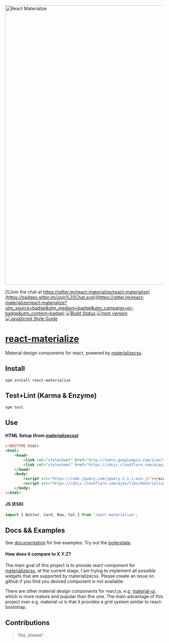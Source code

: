 <img alt='React Materialize' src="https://cloud.githubusercontent.com/assets/4152819/12703340/23b90e56-c841-11e5-933a-99bfa107db07.jpg" width="890">

[![Join the chat at https://gitter.im/react-materialize/react-materialize](https://badges.gitter.im/Join%20Chat.svg)](https://gitter.im/react-materialize/react-materialize?utm_source=badge&utm_medium=badge&utm_campaign=pr-badge&utm_content=badge)
[![Build
Status](https://travis-ci.org/react-materialize/react-materialize.svg?branch=master)](https://travis-ci.org/react-materialize/react-materialize)
[![npm version](http://img.shields.io/npm/v/react-materialize.svg?style=flat)](https://npmjs.org/package/react-materialize "View this project on npm")
[![JavaScript Style Guide](https://img.shields.io/badge/code%20style-standard-brightgreen.svg)](http://standardjs.com/)


# [react-materialize](react-materialize.github.io)

Material design components for react, powered by [materializecss](http://materializecss.com/).

## Install
```
npm install react-materialize
```
## Test+Lint (Karma & Enzyme)
```
npm test
```
## Use
#### HTML Setup (from [materializecss](http://materializecss.com/))
```html
<!DOCTYPE html>
<html>
	<head>
		<link rel="stylesheet" href="http://fonts.googleapis.com/icon?family=Material+Icons">
		<link rel="stylesheet" href="https://cdnjs.cloudflare.com/ajax/libs/materialize/0.97.6/css/materialize.min.css">
	</head>
	<body>
		<script src="https://code.jquery.com/jquery-2.1.1.min.js"></script>
		<script src="https://cdnjs.cloudflare.com/ajax/libs/materialize/0.97.6/js/materialize.min.js"></script>
	</body>
</html>
```

#### JS (ES6)
``` javascript
import { Button, Card, Row, Col } from 'react-materialize';
```

## Docs && Examples

See [documentation](https://react-materialize.github.io) for live examples. Try out the [boilerplate](https://github.com/react-materialize/webpack-boilplate).

#### How does it compare to X.Y.Z?

The main goal of this project is to provide react component for
[materializecss](https://materializecss.com), at the current stage, I am
trying to implement all possible widgets that are supported by materializecss.
Please create an issue on github if you find you desired component is not
available.

There are other material design components for react.js, e.g. [material-ui](http://material-ui.com/),
which is more mature and popular than this one.
The main advantage of this project over e.g. material-ui is that it provides a
grid system similar to react-bootstrap.

## Contributions

> Yes, please!
